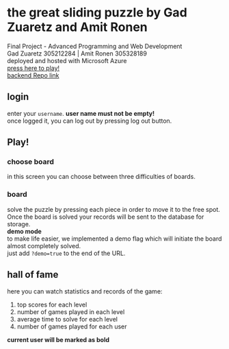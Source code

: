 
# the great sliding puzzle by Gad Zuaretz and Amit Ronen

Final Project - Advanced Programming and Web Development <br>
Gad Zuaretz 305212284 | Amit Ronen 305328189 <br>
deployed and hosted with Microsoft Azure<br>
[press here to play!](https://puzzle.amitronen.me) <br>
[backend Repo link](https://https://github.com/amit608/puzzleBackend)

## login

enter your `username`. **user name must not be empty!** <br>
once logged it, you can log out by pressing log out button.

## Play!
### choose board

in this screen you can choose between three difficulties of boards. 

### board
solve the puzzle by pressing each piece in order to move it to the free spot. <br>
Once the board is solved your records will be sent to the database for storage. <br>
**demo mode** <br>
to make life easier, we implemented a demo flag which will initiate the board almost completely solved. <br>
just add `?demo=true` to the end of the URL.

## hall of fame

here you can watch statistics and records of the game:
1. top scores for each level
2. number of games played in each level
3. average time to solve for each level
4. number of games played for each user

**current user will be marked as bold**